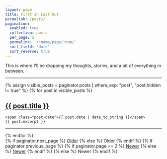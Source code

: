 ```yaml
---
layout: page
title: First In Last Out
permalink: /posts/
pagination:
  enabled: true
  collection: posts
  per_page: 5
  permalink: '/:name/page/:num/'
  sort_field: 'date'
  sort_reverse: true
---
```


<div class="posts-intro">
  <p class="blog-desc">This is where I'll be dropping my thoughts, stories, and a bit of everything in between.</p>
  <hr class="intro-divider"/>
</div>

<div class="posts">
  {% assign visible_posts = paginator.posts | where_exp: "post", "post.hidden != true" %}
  {% for post in visible_posts %}
  <div class="post">
    <h2 class="post-title">
      <a href="{{ post.url | absolute_url }}">
        {{ post.title }}
      </a>
    </h2>

    <span class="post-date">{{ post.date | date_to_string }}</span>
    {{ post.excerpt }}
    
  </div>
  <hr class="post-divider"/>
  {% endfor %}
</div>

<div class="pagination">
  {% if paginator.next_page %}
    <a class="pagination-item older" href="{{ paginator.next_page_path | absolute_url }}">Older</a>
  {% else %}
    <span class="pagination-item older">Older</span>
  {% endif %}
  {% if paginator.previous_page %}
    {% if paginator.page == 2 %}
      <a class="pagination-item newer" href="{{ '/' | absolute_url }}">Newer</a>
    {% else %}
      <a class="pagination-item newer" href="{{ paginator.previous_page_path | absolute_url }}">Newer</a>
    {% endif %}
  {% else %}
    <span class="pagination-item newer">Newer</span>
  {% endif %}
</div>